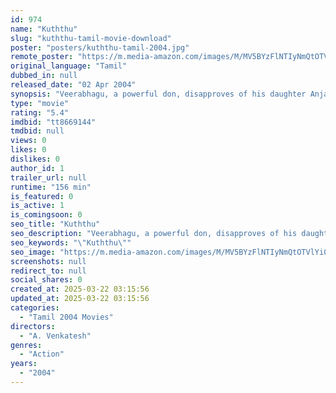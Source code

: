 ```yaml
---
id: 974
name: "Kuththu"
slug: "kuththu-tamil-movie-download"
poster: "posters/kuththu-tamil-2004.jpg"
remote_poster: "https://m.media-amazon.com/images/M/MV5BYzFlNTIyNmQtOTVlYi00NmRmLThiNmEtNTgxYWM4NjM3MzU2XkEyXkFqcGdeQXVyODk4ODEyMjk@._V1_SX300.jpg"
original_language: "Tamil"
dubbed_in: null
released_date: "02 Apr 2004"
synopsis: "Veerabhagu, a powerful don, disapproves of his daughter Anjali's relationship with Guru. He tries several ways to keep them away from each other."
type: "movie"
rating: "5.4"
imdbid: "tt8669144"
tmdbid: null
views: 0
likes: 0
dislikes: 0
author_id: 1
trailer_url: null
runtime: "156 min"
is_featured: 0
is_active: 1
is_comingsoon: 0
seo_title: "Kuththu"
seo_description: "Veerabhagu, a powerful don, disapproves of his daughter Anjali's relationship with Guru. He tries several ways to keep them away from each other."
seo_keywords: "\"Kuththu\""
seo_image: "https://m.media-amazon.com/images/M/MV5BYzFlNTIyNmQtOTVlYi00NmRmLThiNmEtNTgxYWM4NjM3MzU2XkEyXkFqcGdeQXVyODk4ODEyMjk@._V1_SX300.jpg"
screenshots: null
redirect_to: null
social_shares: 0
created_at: 2025-03-22 03:15:56
updated_at: 2025-03-22 03:15:56
categories:
  - "Tamil 2004 Movies"
directors:
  - "A. Venkatesh"
genres:
  - "Action"
years:
  - "2004"
---
```

